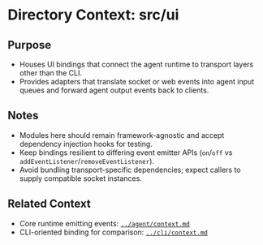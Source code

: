 # Directory Context: src/ui

## Purpose

- Houses UI bindings that connect the agent runtime to transport layers other than the CLI.
- Provides adapters that translate socket or web events into agent input queues and forward agent output events back to clients.

## Notes

- Modules here should remain framework-agnostic and accept dependency injection hooks for testing.
- Keep bindings resilient to differing event emitter APIs (`on`/`off` vs `addEventListener`/`removeEventListener`).
- Avoid bundling transport-specific dependencies; expect callers to supply compatible socket instances.

## Related Context

- Core runtime emitting events: [`../agent/context.md`](../agent/context.md)
- CLI-oriented binding for comparison: [`../cli/context.md`](../cli/context.md)
